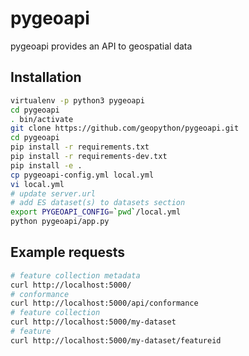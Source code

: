 # pygeoapi
pygeoapi provides an API to geospatial data

## Installation

```bash
virtualenv -p python3 pygeoapi
cd pygeoapi
. bin/activate
git clone https://github.com/geopython/pygeoapi.git
cd pygeoapi
pip install -r requirements.txt
pip install -r requirements-dev.txt
pip install -e .
cp pygeoapi-config.yml local.yml
vi local.yml
# update server.url
# add ES dataset(s) to datasets section
export PYGEOAPI_CONFIG=`pwd`/local.yml
python pygeoapi/app.py
```

## Example requests

```bash
# feature collection metadata
curl http://localhost:5000/
# conformance
curl http://localhost:5000/api/conformance
# feature collection
curl http://localhost:5000/my-dataset
# feature
curl http://localhost:5000/my-dataset/featureid
```
